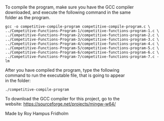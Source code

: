 
To compile the program, make sure you have the GCC compiler  
downloaded, and execute the following command in the same  
folder as the program.

```
gcc -o competitive-compile-program competitive-compile-program.c \
../Competitive-Functions-Program-1/competitive-functions-program-1.c \
../Competitive-Functions-Program-2/competitive-functions-program-2.c \
../Competitive-Functions-Program-3/competitive-functions-program-3.c \
../Competitive-Functions-Program-4/competitive-functions-program-4.c \
../Competitive-Functions-Program-5/competitive-functions-program-5.c \
../Competitive-Functions-Program-6/competitive-functions-program-6.c \
../Competitive-Functions-Program-7/competitive-functions-program-7.c -lm
```

After you have compiled the program, type the following  
command to run the executable file, that is going to appear  
in the folder:

```
./competitive-compile-program
```

To download the GCC compiler for this project, go to the  
website: https://sourceforge.net/projects/mingw-w64/

Made by Roy Hampus Fridholm
